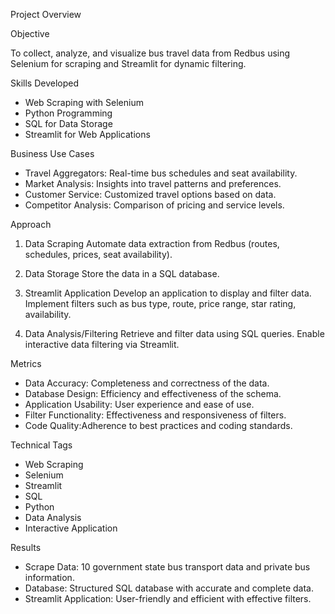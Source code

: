 Project Overview

Objective

To collect, analyze, and visualize bus travel data from Redbus using Selenium for scraping and Streamlit for dynamic filtering.

Skills Developed
- Web Scraping with Selenium
- Python Programming
- SQL for Data Storage
- Streamlit for Web Applications

Business Use Cases
- Travel Aggregators: Real-time bus schedules and seat availability.
- Market Analysis: Insights into travel patterns and preferences.
- Customer Service: Customized travel options based on data.
- Competitor Analysis: Comparison of pricing and service levels.

Approach

1. Data Scraping
   Automate data extraction from Redbus (routes, schedules, prices, seat availability).

2. Data Storage
   Store the data in a SQL database.

3. Streamlit Application
   Develop an application to display and filter data.
   Implement filters such as bus type, route, price range, star rating, availability.

4. Data Analysis/Filtering
   Retrieve and filter data using SQL queries.
   Enable interactive data filtering via Streamlit.

Metrics
- Data Accuracy: Completeness and correctness of the data.
- Database Design: Efficiency and effectiveness of the schema.
- Application Usability: User experience and ease of use.
- Filter Functionality: Effectiveness and responsiveness of filters.
- Code Quality:Adherence to best practices and coding standards.

Technical Tags
- Web Scraping
- Selenium
- Streamlit
- SQL
- Python
- Data Analysis
- Interactive Application


Results
- Scrape Data: 10 government state bus transport data and private bus information.
- Database: Structured SQL database with accurate and complete data.
- Streamlit Application: User-friendly and efficient with effective filters.


